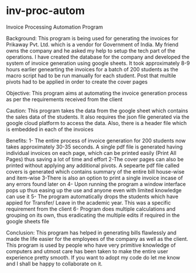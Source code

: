 # inv-proc-autom
Invoice Processing Automation Program

Background: This program is being used for generating the invoices for Prikaway Pvt. Ltd. which is a vendor for Government of India. My friend owns the company and he asked my help to setup the tech part of the operations. I have created the database for the company and developed the system of invoice generation using google sheets. It took approximately 8-9 hours earlier genearting the invoices for a batch of 200 students as the macro script had to be run manually for each student. Post that multile pivots had to be applied in order to create the cover pages

Objective: This program aims at automating the invoice generation process as per the requirements received from the client

Caution: This program takes the data from the google sheet which contains the sales data of the students. It also requires the json file generated via the google cloud platform to access the data. Also, there is a header file which is embedded in each of the invoices

Benefits: 
   1- The entire process of invoice generation for 200 students now takes approximately 30-35 seconds. A single pdf file is generated having individual invoices on each page, which can be printed easily (Print All Pages) thus saving a lot of time and effort
   2-The cover pages can also be printed without applying any additional pivots. A sepearte pdf file called covers is generated which contains summary of the entire bill house-wise and item-wise
   3-There is also an option to print a single invoice incase of any errors found later on
   4- Upon running the program a window interface pops up thus easing up the use and anyone even with limited knowledge can use it
   5- The program automatically drops the students which have appied for Transfer/ Leave in the academic year. This was a specific requirement from the client
   6- Program does multiple calculations and grouping on its own, thus eradicating the multiple edits if required in the google sheets file

Conclusion: This program has helped in generating bills flawlessly and made the life easier for the employees of the company as well as the client. This program is used by people who have very primitive knowledge of computers and utmost care has been taken to make the entire user experience pretty smooth. If you want to adopt my code do let me know and I shall be happy to collaborate on it.
